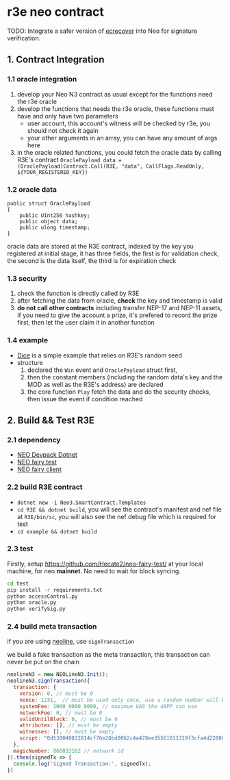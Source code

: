 # r3e neo contract

TODO: Integrate a safer version of [ecrecover](https://github.com/Hecate2/ECrecover) into Neo for signature verification.

## 1. Contract Integration

### 1.1 oracle integration

1. develop your Neo N3 contract as usual except for the functions need the r3e oracle
2. develop the functions that needs the r3e oracle, these functions must have and only have two parameters
    * user account, this account's witness will be checked by r3e, you should not check it again
    * your other arguments in an array, you can have any amount of args here
3. in the oracle related functions, you could fetch the oracle data by calling R3E's contract
    `OraclePayload data = (OraclePayload)Contract.Call(R3E, "data", CallFlags.ReadOnly, ${YOUR_REGISTERED_KEY})`

### 1.2 oracle data

```dotnet
public struct OraclePayload
{
    public UInt256 hashkey;
    public object data;
    public ulong timestamp;
}
```

oracle data are stored at the R3E contract, indexed by the key you registered at initial stage, it has three fields, the first is for validation check, the second is the data itself, the third is for expiration check

### 1.3 security

1. check the function is directly called by R3E
2. after fetching the data from oracle, **check** the key and timestamp is valid
3. **do not call other contracts** including transfer NEP-17 and NEP-11 assets, if you need to give the account a prize, it's prefered to record the prize first, then let the user claim it in another function

### 1.4 example

* [Dice](./example/Dice.cs) is a simple example that relies on R3E's random seed
* structure
    1. declared the `Win` event and `OraclePayload` struct first, 
    2. then the constant members (including the random data's key and the MOD as well as the R3E's address) are declared
    3. the core function `Play` fetch the data and do the security checks, then issue the event if condition reached

## 2. Build && Test R3E

### 2.1 dependency

* [NEO Devpack Dotnet](https://github.com/neo-project/neo-devpack-dotnet)
* [NEO fairy test](https://github.com/Hecate2/neo-fairy-test)
* [NEO fairy client](https://github.com/Hecate2/neo-fairy-client)

### 2.2 build R3E contract

* `dotnet new -i Neo3.SmartContract.Templates`
* `cd R3E && dotnet build`, you will see the contract's manifest and nef file at `R3E/bin/sc`, you will also see the nef debug file which is required for test
* `cd example && dotnet build`

### 2.3 test

Firstly, setup https://github.com/Hecate2/neo-fairy-test/ at your local machine, for neo **mainnet**. No need to wait for block syncing.

```bash
cd test
pip install -r requirements.txt
python accessControl.py
python oracle.py
python verifySig.py
```

### 2.4 build meta transaction

if you are using [neoline](https://neoline.io/dapi/N3.html), use `signTransaction`

we build a fake transaction as the meta transaction, this transaction can never be put on the chain

```javascript
neolineN3 = new NEOLineN3.Init();
neolineN3.signTransaction({
  transaction: {
    version: 0, // must be 0
    nonce: 1231,  // must be used only once, use a random number will be OK
    systemFee: 1000_0000_0000, // maximum GAS the dAPP can use
    networkFee: 0, // must be 0
    validUntilBlock: 0, // must be 0
    attributes: [], // must be empty
    witnesses: [], // must be empty
    script: "0d530040032814cf76e28bd0062c4a478ee35561011319f3cfa4d228087472616e73666572400428140c9a5139540d6be981633220ca195c5026a8517628140c9a5139540d6be981633220ca195c5026a85176210000" // a single command fake script with the format of `pushdata2 {$to,$method,$args}`, this contains the dAPP's address and method with args that the user want to call, they should be serialized as a ByteString using the NEO's native contract StdLib by `StdLib.Serialize(new object[]{$to,$method,$args})`
  },
  magicNumber: 860833102 // network id
}).then(signedTx => {
  console.log('Signed Transaction:', signedTx);
})
```

